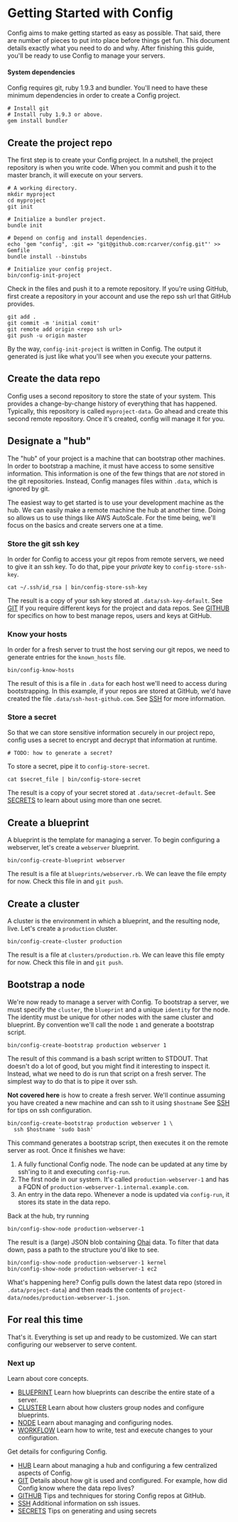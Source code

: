 # Getting Started with Config

Config aims to make getting started as easy as possible. That said,
there are number of pieces to put into place before things get fun. This
document details exactly what you need to do and why. After finishing
this guide, you'll be ready to use Config to manage your servers.

#### System dependencies

Config requires git, ruby 1.9.3 and bundler. You'll need to have these
minimum dependencies in order to create a Config project.

    # Install git
    # Install ruby 1.9.3 or above.
    gem install bundler

## Create the project repo

The first step is to create your Config project. In a nutshell, the
project repository is when you write code. When you commit and push it
to the master branch, it will execute on your servers.

    # A working directory.
    mkdir myproject
    cd myproject
    git init

    # Initialize a bundler project.
    bundle init

    # Depend on config and install dependencies.
    echo 'gem "config", :git => "git@github.com:rcarver/config.git"' >> Gemfile
    bundle install --binstubs

    # Initialize your config project.
    bin/config-init-project

Check in the files and push it to a remote repository. If you're using
GitHub, first create a repository in your account and use the repo ssh
url that GitHub provides.

    git add .
    git commit -m 'initial comit'
    git remote add origin <repo ssh url>
    git push -u origin master

By the way, `config-init-project` is written in Config. The output it
generated is just like what you'll see when you execute your patterns.

## Create the data repo

Config uses a second repository to store the state of your system. This
provides a change-by-change history of everything that has happened.
Typically, this repository is called `myproject-data`. Go ahead and
create this second remote repository. Once it's created, config will
manage it for you.

## Designate a "hub"

The "hub" of your project is a machine that can bootstrap other
machines. In order to bootstrap a machine, it must have access to some
sensitive information. This information is one of the few things that
are *not* stored in the git repositories. Instead, Config manages files
within `.data`, which is ignored by git.

The easiest way to get started is to use your development machine as the
hub. We can easily make a remote machine the hub at another time. Doing
so allows us to use things like AWS AutoScale. For the time being, we'll
focus on the basics and create servers one at a time.

### Store the git ssh key

In order for Config to access your git repos from remote servers, we
need to give it an ssh key. To do that, pipe your *private* key to
`config-store-ssh-key`.

    cat ~/.ssh/id_rsa | bin/config-store-ssh-key

The result is a copy of your ssh key stored at
`.data/ssh-key-default`. See [GIT](GIT.md) If you require different
keys for the project and data repos. See [GITHUB](GITHUB.md) for
specifics on how to best manage repos, users and keys at GitHub.

### Know your hosts

In order for a fresh server to trust the host serving our git repos, we
need to generate entries for the `known_hosts` file.

    bin/config-know-hosts

The result of this is a file in `.data` for each host we'll need to
access during bootstrapping. In this example, if your repos are stored
at GitHub, we'd have created the file `.data/ssh-host-github.com`. See
[SSH](SSH.md) for more information.

### Store a secret

So that we can store sensitive information securely in our project repo,
config uses a secret to encrypt and decrypt that information at runtime.

    # TODO: how to generate a secret?

To store a secret, pipe it to `config-store-secret`.

    cat $secret_file | bin/config-store-secret

The result is a copy of your secret stored at `.data/secret-default`.
See [SECRETS](SECRETS.md) to learn about using more than one secret.

## Create a blueprint

A blueprint is the template for managing a server. To begin configuring
a webserver, let's create a `webserver` blueprint.

    bin/config-create-blueprint webserver

The result is a file at `blueprints/webserver.rb`. We can leave the
file empty for now. Check this file in and `git push`.

## Create a cluster

A cluster is the environment in which a blueprint, and the resulting
node, live. Let's create a `production` cluster.

    bin/config-create-cluster production

The result is a file at `clusters/production.rb`. We can leave this
file empty for now. Check this file in and `git push`.

## Bootstrap a node

We're now ready to manage a server with Config. To bootstrap a server,
we must specify the `cluster`, the `blueprint` and a unique `identity`
for the node. The identity must be unique for other nodes with the same
cluster and blueprint. By convention we'll call the node `1` and
generate a bootstrap script.

    bin/config-create-bootstrap production webserver 1

The result of this command is a bash script written to STDOUT. That
doesn't do a lot of good, but you might find it interesting to inspect
it. Instead, what we need to do is run that script on a fresh server.
The simplest way to do that is to pipe it over ssh.

**Not covered here** is how to create a fresh server. We'll continue
assuming you have created a new machine and can ssh to it using
`$hostname` See [SSH](SSH.md) for tips on ssh configuration.

    bin/config-create-bootstrap production webserver 1 \
      ssh $hostname 'sudo bash'

This command generates a bootstrap script, then executes it on the
remote server as root. Once it finishes we have:

1. A fully functional Config node. The node can be updated at any time
   by ssh'ing to it and executing `config-run`.
2. The first node in our system. It's called `production-webserver-1`
   and has a FQDN of `production-webserver-1.internal.example.com`.
3. An entry in the data repo. Whenever a node is updated via
   `config-run`, it stores its state in the data repo.

Back at the hub, try running

    bin/config-show-node production-webserver-1

The result is a (large) JSON blob containing
[Ohai](http://wiki.opscode.com/display/chef/Ohai) data. To filter that
data down, pass a path to the structure you'd like to see.

    bin/config-show-node production-webserver-1 kernel
    bin/config-show-node production-webserver-1 ec2

What's happening here? Config pulls down the latest data repo (stored in
`.data/project-data`) and then reads the contents of
`project-data/nodes/production-webserver-1.json`.

## For real this time

That's it. Everything is set up and ready to be customized. We can start
configuring our webserver to serve content.

### Next up

Learn about core concepts.

* [BLUEPRINT](BLUEPRINT.md) Learn how blueprints can describe the entire
  state of a server.
* [CLUSTER](CLUSTER.md) Learn about how clusters group nodes and
  configure blueprints.
* [NODE](NODE.md) Learn about managing and configuring nodes.
* [WORKFLOW](WORKFLOW.md) Learn how to write, test and execute changes
  to your configuration.

Get details for configuring Config.

* [HUB](HUB.md) Learn about managing a hub and configuring a few
  centralized aspects of Config.
* [GIT](GIT.md) Details about how git is used and configured. For
  example, how did Config know where the data repo lives?
* [GITHUB](GITHUB.md) Tips and techniques for storing Config repos at
  GitHub.
* [SSH](SSH.md) Additional information on ssh issues.
* [SECRETS](SECRETS.md) Tips on generating and using secrets


